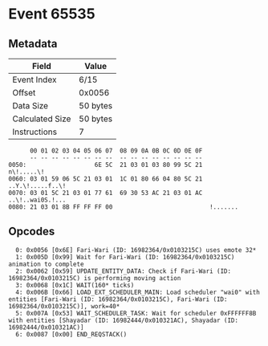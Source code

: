 # Event 65535

## Metadata

| Field           | Value    |
|-----------------|----------|
| Event Index     | 6/15     |
| Offset          | 0x0056   |
| Data Size       | 50 bytes |
| Calculated Size | 50 bytes |
| Instructions    | 7        |

```
      00 01 02 03 04 05 06 07  08 09 0A 0B 0C 0D 0E 0F
      -- -- -- -- -- -- -- --  -- -- -- -- -- -- -- --
0050:                   6E 5C  21 03 01 03 80 99 5C 21        n\!.....\!
0060: 03 01 59 06 5C 21 03 01  1C 01 80 66 04 80 5C 21  ..Y.\!.....f..\!
0070: 03 01 5C 21 03 01 77 61  69 30 53 AC 21 03 01 AC  ..\!..wai0S.!...
0080: 21 03 01 8B FF FF FF 00                           !.......        
```

## Opcodes

```
  0: 0x0056 [0x6E] Fari-Wari (ID: 16982364/0x0103215C) uses emote 32*
  1: 0x005D [0x99] Wait for Fari-Wari (ID: 16982364/0x0103215C) animation to complete
  2: 0x0062 [0x59] UPDATE_ENTITY_DATA: Check if Fari-Wari (ID: 16982364/0x0103215C) is performing moving action
  3: 0x0068 [0x1C] WAIT(160* ticks)
  4: 0x006B [0x66] LOAD_EXT_SCHEDULER_MAIN: Load scheduler "wai0" with entities [Fari-Wari (ID: 16982364/0x0103215C), Fari-Wari (ID: 16982364/0x0103215C)], work=40*
  5: 0x007A [0x53] WAIT_SCHEDULER_TASK: Wait for scheduler 0xFFFFFF8B with entities [Shayadar (ID: 16982444/0x010321AC), Shayadar (ID: 16982444/0x010321AC)]
  6: 0x0087 [0x00] END_REQSTACK()
```
